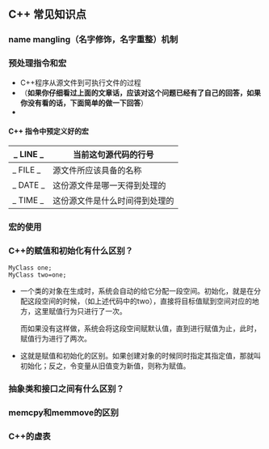 ## C++ 常见知识点

### name mangling（名字修饰，名字重整）机制

### 预处理指令和宏

- C++程序从源文件到可执行文件的过程
- （**如果你仔细看过上面的文章话，应该对这个问题已经有了自己的回答，如果你没有看的话，下面简单的做一下回答**）
- 

#### C++ 指令中预定义好的宏

| _ LINE _  | 当前这句源代码的行号           |
| --------- | ------------------------------ |
| _  FILE _ | 源文件所应该具备的名称         |
| _ DATE _  | 这份源文件是哪一天得到处理的   |
| _ TIME _  | 这份源文件是什么时间得到处理的 |

### 宏的使用

### C++的赋值和初始化有什么区别？

```
MyClass one;
MyClass two=one;
```

- 一个类的对象在生成时，系统会自动的给它分配一段空间。初始化，就是在分配这段空间的时候，（如上述代码中的two），直接将目标值赋到空间对应的地方，这里赋值行为只进行了一次。

  而如果没有这样做，系统会将这段空间赋默认值，直到进行赋值为止，此时，赋值行为进行了两次。

- 这就是赋值和初始化的区别。如果创建对象的时候同时指定其指定值，那就叫初始化；反之，令变量从旧值变为新值，则称为赋值。



### 抽象类和接口之间有什么区别？

### memcpy和memmove的区别

### C++的虚表



